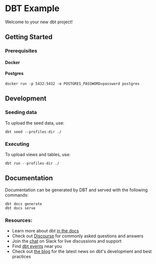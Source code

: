 # DBT Example
Welcome to your new dbt project!

## Getting Started

### Prerequisites
#### Docker

#### Postgres 
```
docker run -p 5432:5432 -e POSTGRES_PASSWORD=password postgres
```

## Development
### Seeding data
To upload the seed data, use:
```
dbt seed --profiles-dir ./
```

### Executing
To upload views and tables, use:
```
dbt run --profiles-dir ./
```

## Documentation
Documentation can be generated by DBT and served with the following commands:
```
dbt docs generate
dbt docs serve
```

### Resources:
- Learn more about dbt [in the docs](https://docs.getdbt.com/docs/overview)
- Check out [Discourse](https://discourse.getdbt.com/) for commonly asked questions and answers
- Join the [chat](http://slack.getdbt.com/) on Slack for live discussions and support
- Find [dbt events](https://events.getdbt.com) near you
- Check out [the blog](https://blog.getdbt.com/) for the latest news on dbt's development and best practices
